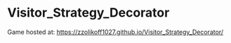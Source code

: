 # Visitor_Strategy_Decorator

Game hosted at: https://zzolikoff1027.github.io/Visitor_Strategy_Decorator/
